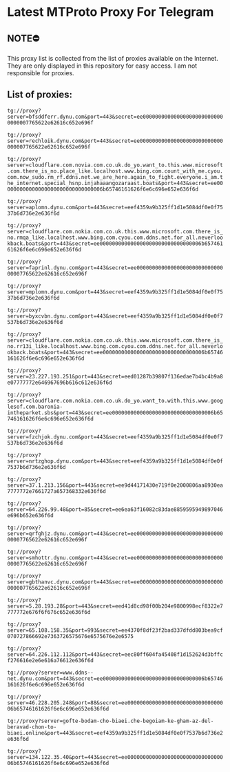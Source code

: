 # Latest MTProto Proxy For Telegram

## NOTE⛔

This proxy list is collected from the list of proxies available on the Internet. They are only displayed in this repository for easy access. I am not responsible for proxies.

## List of proxies:

`tg://proxy?server=bfsddferr.dynu.com&port=443&secret=ee000000000000000000000000000000007765622e62616c652e696f`

`tg://proxy?server=rechloik.dynu.com&port=443&secret=ee000000000000000000000000000000007765622e62616c652e696f`

`tg://proxy?server=cloudflare.com.novia.com.co.uk.do_yo.want_to.this.www.microsoft.com.there_is_no.place_like.localhost.www.bing.com.count_with_me.cyou.com.now_sudo.rm_rf.ddns.net.we_are_here.again_to_fight.everyone.i_am.the_internet.special_hsnp.injahaaangozaraast.boats&port=443&secret=ee000000000000000000000000000000006b65746161626f6e6c696e652e636f6d`

`tg://proxy?server=aplomn.dynu.com&port=443&secret=eef4359a9b325ff1d1e5084df0e0f7537b6d736e2e636f6d`

`tg://proxy?server=cloudflare.com.nokia.com.co.uk.this.www.microsoft.com.there_is_no.rmqa_like.localhost.www.bing.com.cyou.com.ddns.net.for_all.neverlookback.boats&port=443&secret=ee000000000000000000000000000000006b65746161626f6e6c696e652e636f6d`

`tg://proxy?server=faprinl.dynu.com&port=443&secret=ee000000000000000000000000000000007765622e62616c652e696f`

`tg://proxy?server=mplomn.dynu.com&port=443&secret=eef4359a9b325ff1d1e5084df0e0f7537b6d736e2e636f6d`

`tg://proxy?server=byxcvbn.dynu.com&port=443&secret=eef4359a9b325ff1d1e5084df0e0f7537b6d736e2e636f6d`

`tg://proxy?server=cloudflare.com.nokia.com.co.uk.this.www.microsoft.com.there_is_no.rr13i_like.localhost.www.bing.com.cyou.com.ddns.net.for_all.neverlookback.boats&port=443&secret=ee000000000000000000000000000000006b65746161626f6e6c696e652e636f6d`

`tg://proxy?server=23.227.193.251&port=443&secret=eed01287b39807f136edae7b4bc4b9a8e07777772e646967696b616c612e636f6d`

`tg://proxy?server=cloudflare.com.nokia.com.co.uk.do_yo.want_to.with.this.www.googlesof.com.baronia-intheparket.sbs&port=443&secret=ee000000000000000000000000000000006b65746161626f6e6c696e652e636f6d`

`tg://proxy?server=fzchjok.dynu.com&port=443&secret=eef4359a9b325ff1d1e5084df0e0f7537b6d736e2e636f6d`

`tg://proxy?server=nrtzghop.dynu.com&port=443&secret=eef4359a9b325ff1d1e5084df0e0f7537b6d736e2e636f6d`

`tg://proxy?server=37.1.213.156&port=443&secret=ee9d44171430e719f0e2000806aa8930ea7777772e7661727a657368332e636f6d`

`tg://proxy?server=64.226.99.48&port=85&secret=ee6ea63f16082c83dae8859595949897046e696b652e636f6d`

`tg://proxy?server=qrfghjz.dynu.com&port=443&secret=ee000000000000000000000000000000007765622e62616c652e696f`

`tg://proxy?server=smhottr.dynu.com&port=443&secret=ee000000000000000000000000000000007765622e62616c652e696f`

`tg://proxy?server=gbthanvc.dynu.com&port=443&secret=ee000000000000000000000000000000007765622e62616c652e696f`

`tg://proxy?server=5.28.193.28&port=443&secret=eed41d8cd98f00b204e9800998ecf8322e7777772e676f6f676c652e636f6d`

`tg://proxy?server=65.108.158.35&port=993&secret=ee4370f8df23f2bad337dfdd803bea9cf070727866692e7363726575676e6575676e2e6575`

`tg://proxy?server=64.226.112.112&port=443&secret=eec80ff604fa45408f1d152624d3bffcf276616e2e6e616a76612e636f6d`

`tg://proxy?server=www.ddns--net.dynu.com&port=443&secret=ee000000000000000000000000000000006b65746161626f6e6c696e652e636f6d`

`tg://proxy?server=46.228.205.248&port=88&secret=ee000000000000000000000000000000006b65746161626f6e6c696e652e636f6d`

`tg://proxy?server=gofte-bodam-cho-biaei.che-begoiam-ke-gham-az-del-beravad-chon-to-biaei.online&port=443&secret=eef4359a9b325ff1d1e5084df0e0f7537b6d736e2e636f6d`

`tg://proxy?server=134.122.35.40&port=443&secret=ee000000000000000000000000000000006b65746161626f6e6c696e652e636f6d`


